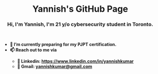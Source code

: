 <!DOCTYPE html>
<html lang="en">
<head>
<h1 align="center"> Yannish's GitHub Page
<h3 align="center"><b>Hi, I'm Yannish, I'm 21 y/o cybersecurity student in Toronto.<b></b></h3>

</head>
<br>
<ul>
   <li>🔭 I’m currently preparing for my PJPT certification.</li>
   <li>📫 Reach out to me via</li>
    <ul>
        <li>📙 Linkedin: <a href="https://www.linkedin.com/in/yannishkumar" target="_blank">https://www.linkedin.com/in/yannishkumar</a></li>
        <li>📧 Gmail: <a href="mailto:yannishkumar@gmail.com">yannishkumar@gmail.com</a></li>
    </ul>
</ul>
